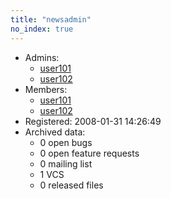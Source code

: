 ```yaml
---
title: "newsadmin"
no_index: true
---
```





* Admins:
  * [user101](/users/user101)
  * [user102](/users/user102)
* Members:
  * [user101](/users/user101)
  * [user102](/users/user102)
* Registered: 2008-01-31 14:26:49
* Archived data:
  * 0 open bugs
  * 0 open feature requests
  * 0 mailing list
  * 1 VCS
  * 0 released files
